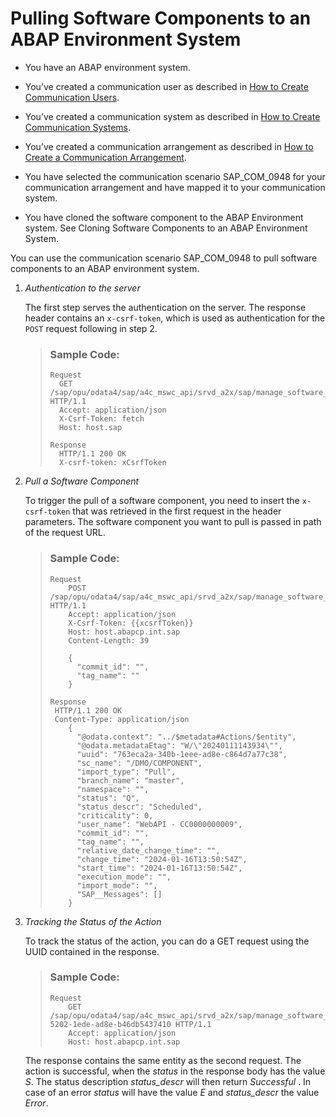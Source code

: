 <!-- loiocade5df722f141dc9673fe031a31d77e -->

# Pulling Software Components to an ABAP Environment System

-   You have an ABAP environment system.

-   You’ve created a communication user as described in [How to Create Communication Users](https://help.sap.com/docs/btp/sap-business-technology-platform/how-to-create-communication-users?version=Cloud).

-   You’ve created a communication system as described in [How to Create Communication Systems](https://help.sap.com/docs/btp/sap-business-technology-platform/how-to-create-communication-systems?version=Cloud&q=how%20to%20create%20communication%20systems).

-   You’ve created a communication arrangement as described in [How to Create a Communication Arrangement](https://help.sap.com/docs/btp/sap-business-technology-platform/how-to-create-communication-arrangement?version=Cloud&q=how%20to%20create%20a%20communication%20arrangement).

-   You have selected the communication scenario SAP\_COM\_0948 for your communication arrangement and have mapped it to your communication system.

-   You have cloned the software component to the ABAP Environment system. See Cloning Software Components to an ABAP Environment System.


You can use the communication scenario SAP\_COM\_0948 to pull software components to an ABAP environment system.

1.  *Authentication to the server*

    The first step serves the authentication on the server. The response header contains an `x-csrf-token`, which is used as authentication for the `POST` request following in step 2.

    > ### Sample Code:  
    > ```
    > Request
    > 	GET /sap/opu/odata4/sap/a4c_mswc_api/srvd_a2x/sap/manage_software_components/0001 HTTP/1.1
    > 	Accept: application/json
    > 	X-Csrf-Token: fetch
    > 	Host: host.sap
    > 
    > Response
    > 	HTTP/1.1 200 OK
    > 	X-csrf-token: xCsrfToken
    > ```

2.  *Pull a Software Component*

    To trigger the pull of a software component, you need to insert the `x-csrf-token` that was retrieved in the first request in the header parameters. The software component you want to pull is passed in path of the request URL.

    > ### Sample Code:  
    > ```
    > Request
    >     POST /sap/opu/odata4/sap/a4c_mswc_api/srvd_a2x/sap/manage_software_components/0001/SoftwareComponents/%2FDMO%2FCOMPONENT/SAP__self.pull HTTP/1.1
    >     Accept: application/json
    >     X-Csrf-Token: {{xcsrfToken}}
    >     Host: host.abapcp.int.sap
    >     Content-Length: 39
    > 
    >     {
    >     	"commit_id": "",
    >     	"tag_name": ""
    >     }
    > 
    > Response
    >  HTTP/1.1 200 OK
    >  Content-Type: application/json
    >     {
    >     	"@odata.context": "../$metadata#Actions/$entity",
    >     	"@odata.metadataEtag": "W/\"20240111143934\"",
    >     	"uuid": "763eca2a-340b-1eee-ad8e-c864d7a77c38",
    >     	"sc_name": "/DMO/COMPONENT",
    >     	"import_type": "Pull",
    >     	"branch_name": "master",
    >     	"namespace": "",
    >     	"status": "Q",
    >     	"status_descr": "Scheduled",
    >     	"criticality": 0,
    >     	"user_name": "WebAPI - CC0000000009",
    >     	"commit_id": "",
    >     	"tag_name": "",
    >     	"relative_date_change_time": "",
    >     	"change_time": "2024-01-16T13:50:54Z",
    >     	"start_time": "2024-01-16T13:50:54Z",
    >     	"execution_mode": "",
    >     	"import_mode": "",
    >     	"SAP__Messages": []
    >     }
    > 
    > ```

3.  *Tracking the Status of the Action*

    To track the status of the action, you can do a GET request using the UUID contained in the response.

    > ### Sample Code:  
    > ```
    > Request
    >     GET /sap/opu/odata4/sap/a4c_mswc_api/srvd_a2x/sap/manage_software_components/0001/Actions/96bbf3e1-5202-1ede-ad8e-b46db5437410 HTTP/1.1
    >     Accept: application/json
    >     Host: host.abapcp.int.sap
    > 
    > ```

    The response contains the same entity as the second request. The action is successful, when the *status* in the response body has the value *S*. The status description *status\_descr* will then return *Successful* . In case of an error *status* will have the value *E* and *status\_descr* the value *Error*.


